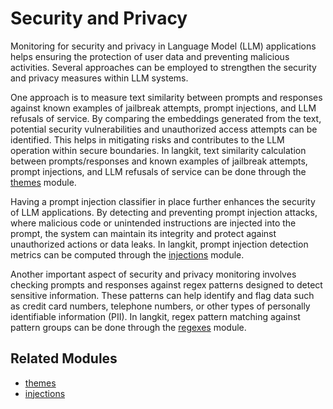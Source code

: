 # Security and Privacy

Monitoring for security and privacy in Language Model (LLM) applications helps ensuring the protection of user data and preventing malicious activities. Several approaches can be employed to strengthen the security and privacy measures within LLM systems.

One approach is to measure text similarity between prompts and responses against known examples of jailbreak attempts, prompt injections, and LLM refusals of service. By comparing the embeddings generated from the text, potential security vulnerabilities and unauthorized access attempts can be identified. This helps in mitigating risks and contributes to the LLM operation within secure boundaries. In langkit, text similarity calculation between prompts/responses and known examples of jailbreak attempts, prompt injections, and LLM refusals of service can be done through the [themes](../modules.md#themes) module.

Having a prompt injection classifier in place further enhances the security of LLM applications. By detecting and preventing prompt injection attacks, where malicious code or unintended instructions are injected into the prompt, the system can maintain its integrity and protect against unauthorized actions or data leaks. In langkit, prompt injection detection metrics can be computed through the [injections](../modules.md#injections) module.

Another important aspect of security and privacy monitoring involves checking prompts and responses against regex patterns designed to detect sensitive information. These patterns can help identify and flag data such as credit card numbers, telephone numbers, or other types of personally identifiable information (PII). In langkit, regex pattern matching against pattern groups can be done through the [regexes](../modules.md#regexes) module.

## Related Modules

- [themes](../modules.md#themes)
- [injections](../modules.md#injections)

